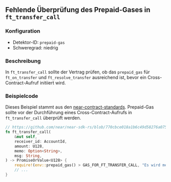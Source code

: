 
## Fehlende Überprüfung des Prepaid-Gases in `ft_transfer_call`

### Konfiguration

* Detektor-ID: `prepaid-gas`
* Schweregrad: niedrig

### Beschreibung

In `ft_transfer_call` sollte der Vertrag prüfen, ob das `prepaid_gas` für `ft_on_transfer` und `ft_resolve_transfer` ausreichend ist, bevor ein Cross-Contract-Aufruf initiiert wird.

### Beispielcode

Dieses Beispiel stammt aus den [near-contract-standards](https://github.com/near/near-sdk-rs/tree/master/near-contract-standards). Prepaid-Gas sollte vor der Durchführung eines Cross-Contract-Aufrufs in `ft_transfer_call` überprüft werden.

```rust
// https://github.com/near/near-sdk-rs/blob/770cbce018a1b6c49d58276a075ace3da96d6dc1/near-contract-standards/src/fungible_token/core_impl.rs#L136
fn ft_transfer_call(
    &mut self,
    receiver_id: AccountId,
    amount: U128,
    memo: Option<String>,
    msg: String,
) -> PromiseOrValue<U128> {
    require!(env::prepaid_gas() > GAS_FOR_FT_TRANSFER_CALL, "Es wird mehr Gas benötigt");
    // ...
}
```
